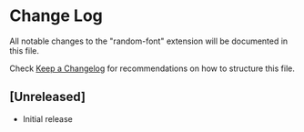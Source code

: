 # Change Log

All notable changes to the "random-font" extension will be documented in this file.

Check [Keep a Changelog](http://keepachangelog.com/) for recommendations on how to structure this file.

## [Unreleased]

- Initial release